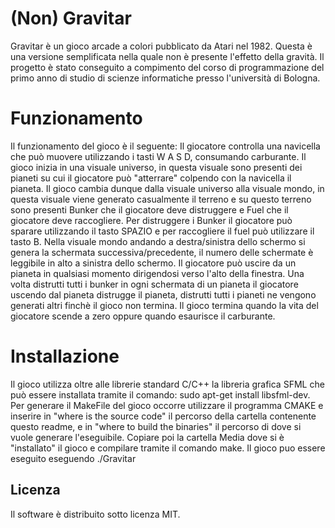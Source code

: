 # (Non) Gravitar

Gravitar è un gioco arcade a colori pubblicato da Atari nel 1982. Questa è una versione semplificata nella quale non è presente l'effetto della gravità. 
Il progetto è stato conseguito a compimento del corso di programmazione del primo anno di studio di scienze informatiche presso l'università di Bologna.

# Funzionamento

Il funzionamento del gioco è il seguente:
Il giocatore controlla una navicella che può muovere utilizzando i tasti W A S D, consumando carburante.
Il gioco inizia in una visuale universo, in questa visuale sono presenti dei pianeti su cui il giocatore può "atterrare" colpendo con la navicella il pianeta.
Il gioco cambia dunque dalla visuale universo alla visuale mondo, in questa visuale viene generato casualmente il terreno e su questo terreno sono presenti Bunker che il giocatore deve distruggere e Fuel che il giocatore deve raccogliere.
Per distruggere i Bunker il giocatore può sparare utilizzando il tasto SPAZIO e per raccogliere il fuel può utilizzare il tasto B.
Nella visuale mondo andando a destra/sinistra dello schermo si genera la schermata successiva/precedente, il numero delle schermate è leggibile in alto a sinistra dello schermo.
Il giocatore può uscire da un pianeta in qualsiasi momento dirigendosi verso l'alto della finestra.
Una volta distrutti tutti i bunker in ogni schermata di un pianeta il giocatore uscendo dal pianeta distrugge il pianeta, distrutti tutti i pianeti ne vengono generati altri finchè il gioco non termina.
Il gioco termina quando la vita del giocatore scende a zero oppure quando esaurisce il carburante.

# Installazione
Il gioco utilizza oltre alle librerie standard C/C++ la libreria grafica SFML che può essere installata tramite il comando:
sudo apt-get install libsfml-dev.
Per generare il MakeFile del gioco occorre utilizzare il programma CMAKE e inserire in "where is the source code" il percorso della cartella contenente questo readme, e in "where to build the binaries" il percorso di dove si vuole  generare l'eseguibile.
Copiare poi la cartella Media dove si è "installato" il gioco e compilare tramite il comando make.
Il gioco puo essere eseguito eseguendo ./Gravitar


## Licenza
Il software è distribuito sotto licenza MIT.


